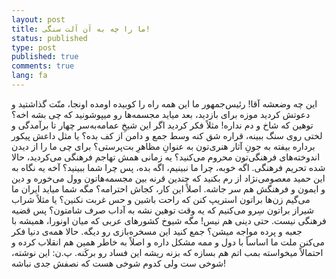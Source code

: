```yaml
---
layout: post
title: ما را چه به آن آلت سنگی!
status: published
type: post
published: true
comments: true
lang: fa
---
```



<p class="justify">

این چه وضعشه آقا! رئیس‌جمهور ما این‌ همه راه را کوبیده اومده اونجا، منّت گذاشتید و دعوتش کردید موزه برای بازدید، بعد میاید مجسمه‌ها رو میپوشونید که چی بشه اخه؟ توهین که شاخ و دم نداره! مثلاً فکر کردید اگر این شیخِ عمامه‌به‌سر چهار تا برآمدگی و لختی روی سنگ ببینه، قراره شق کنه وسط جمع و دامن از کف بده؟ یا مثل داعش پیکور برداره بیفته به جونِ آثار هنری‌تون به عنوانِ مظاهرِ بت‌پرستی؟ برای چی ما را از دیدن اندوخته‌های فرهنگی‌تون محروم می‌کنید؟ یه زمانی همش تهاجم فرهنگی می‌کردید، حالا شده تحریم فرهنگی. اگه خوبه، چرا ما نبینیم، اگه بده، پس چرا شما ببینید؟ آخه یه نگاه به این حمید معصومی‌نژاد از رم بکنید که چندین قرنه بین مجسمه‌هاتون وول می‌خوره و دین و ایمون و فرهنگش هم سر جاشه. اصلاً این کار، کجاش احترامه؟ مگه شما میاید ایران ما می‌گیم زن‌ها براتون استریپ کنن که راحت باشین و حس غربت نکنین؟ یا مثلاً شراب شیراز براتون سِرو می‌کنیم که یه وقت توهین نشه به آداب صرف شامتون؟ پس قضیه فرهنگی نیست. حتی دینی هم نیس! مگه شیوخ کشورهای عربی که میان اونورا، همیشه با جعبه و پرده مواجه میشن؟ جمع کنید این مسخره‌بازی رو دیگه. حالا همه‌ی دنیا فکر می‌کنن ملت ما اساساً با دول و ممه مشکل داره و اصلاً به خاطر همین هم انقلاب کرده و احتمالاً میخواسته بمب اتم هم بسازه که بزنه ریشه این فساد رو برکَنه.
پ.ن: این نوشته، شوخی ست ولی کدوم شوخی هست که نصفش جدی نباشه!


</p>
